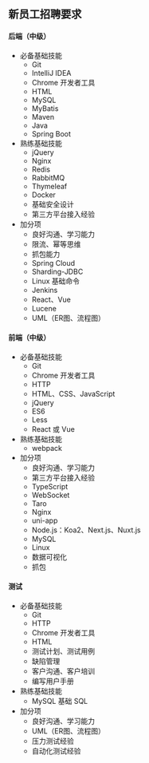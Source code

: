 
## 新员工招聘要求

#### 后端（中级）

- 必备基础技能
    - Git
    - IntelliJ IDEA
    - Chrome 开发者工具
    - HTML
    - MySQL
    - MyBatis
    - Maven
    - Java
    - Spring Boot
- 熟练基础技能
    - jQuery
    - Nginx
    - Redis
    - RabbitMQ
    - Thymeleaf
    - Docker
    - 基础安全设计
    - 第三方平台接入经验
- 加分项
    - 良好沟通、学习能力
    - 限流、幂等思维
    - 抓包能力
    - Spring Cloud
    - Sharding-JDBC
    - Linux 基础命令
    - Jenkins
    - React、Vue
    - Lucene
    - UML（ER图、流程图）

#### 前端（中级）

- 必备基础技能
    - Git
    - Chrome 开发者工具
    - HTTP
    - HTML、CSS、JavaScript
    - jQuery
    - ES6
    - Less
    - React 或 Vue
- 熟练基础技能
    - webpack
- 加分项
    - 良好沟通、学习能力
    - 第三方平台接入经验
    - TypeScript
    - WebSocket
    - Taro
    - Nginx
    - uni-app
    - Node.js：Koa2、Next.js、Nuxt.js
    - MySQL
    - Linux
    - 数据可视化
    - 抓包

#### 测试

- 必备基础技能
    - Git
    - HTTP
    - Chrome 开发者工具
    - HTML
    - 测试计划、测试用例
    - 缺陷管理
    - 客户沟通、客户培训
    - 编写用户手册
- 熟练基础技能
    - MySQL 基础 SQL
- 加分项
    - 良好沟通、学习能力
    - UML（ER图、流程图）
    - 压力测试经验
    - 自动化测试经验